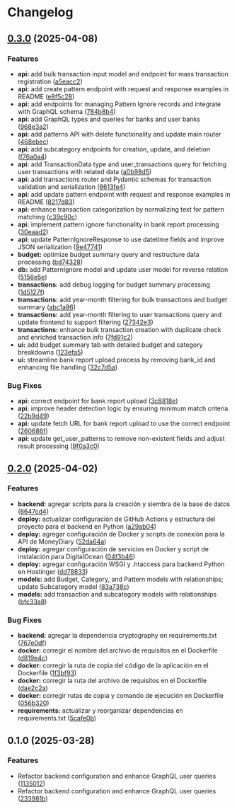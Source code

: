 # Changelog

## [0.3.0](https://github.com/Juargo/moneydiary/compare/v0.2.0...v0.3.0) (2025-04-08)


### Features

* **api:** add bulk transaction input model and endpoint for mass transaction registration ([a5eacc2](https://github.com/Juargo/moneydiary/commit/a5eacc22c03ce91f15f51a60f58fd60d3112e7d3))
* **api:** add create pattern endpoint with request and response examples in README ([e8f5c28](https://github.com/Juargo/moneydiary/commit/e8f5c28bc8c4478e68eccf90049f30afd447b96c))
* **api:** add endpoints for managing Pattern Ignore records and integrate with GraphQL schema ([784b8b4](https://github.com/Juargo/moneydiary/commit/784b8b47736a7a613391d38763cee053671942a8))
* **api:** add GraphQL types and queries for banks and user banks ([968e3a2](https://github.com/Juargo/moneydiary/commit/968e3a203fe03c5f4a6730124fd9c26100a23b29))
* **api:** add patterns API with delete functionality and update main router ([468ebec](https://github.com/Juargo/moneydiary/commit/468ebec5fb134f3420191d8f3d9e6d28eb5b36d0))
* **api:** add subcategory endpoints for creation, update, and deletion ([f76a0a4](https://github.com/Juargo/moneydiary/commit/f76a0a417c2978acf3b690b1ff8bffdba9055d56))
* **api:** add TransactionData type and user_transactions query for fetching user transactions with related data ([a0b98d5](https://github.com/Juargo/moneydiary/commit/a0b98d5ebb27a6f5f3dfa7891ead4546806525b7))
* **api:** add transactions router and Pydantic schemas for transaction validation and serialization ([6613fe4](https://github.com/Juargo/moneydiary/commit/6613fe4888c83cd4ee595f1de19251501e4ccbe1))
* **api:** add update pattern endpoint with request and response examples in README ([8217d83](https://github.com/Juargo/moneydiary/commit/8217d83019492bd32173c994b762624ba4048120))
* **api:** enhance transaction categorization by normalizing text for pattern matching ([c39c90c](https://github.com/Juargo/moneydiary/commit/c39c90cf45e12c7a3dff3ff641165a99fb11cfc1))
* **api:** implement pattern ignore functionality in bank report processing ([30eaad2](https://github.com/Juargo/moneydiary/commit/30eaad2826cdb835f0d13181e95fa3e857dc9da1))
* **api:** update PatternIgnoreResponse to use datetime fields and improve JSON serialization ([9e47741](https://github.com/Juargo/moneydiary/commit/9e477416abb5614842ca28bd75e719c155b929fa))
* **budget:** optimize budget summary query and restructure data processing ([bd74328](https://github.com/Juargo/moneydiary/commit/bd74328640209e57c54ee31beec3c7e2f4675424))
* **db:** add PatternIgnore model and update user model for reverse relation ([5156e5e](https://github.com/Juargo/moneydiary/commit/5156e5eb06dc14ac0743ecf2e85c00115cf34979))
* **transactions:** add debug logging for budget summary processing ([1d5127f](https://github.com/Juargo/moneydiary/commit/1d5127f0b36ac0eaaf52e2775796166cc459b6ac))
* **transactions:** add year-month filtering for bulk transactions and budget summary ([abc1a96](https://github.com/Juargo/moneydiary/commit/abc1a967f1bb8359f14ebc14bb602c495f8250d7))
* **transactions:** add year-month filtering to user transactions query and update frontend to support filtering ([27342e3](https://github.com/Juargo/moneydiary/commit/27342e3f9794af8fc11e97c4fd94720b09cf1630))
* **transactions:** enhance bulk transaction creation with duplicate check and enriched transaction info ([7fd91c2](https://github.com/Juargo/moneydiary/commit/7fd91c2c020c22eb682713d4c21be7d24f697b0f))
* **ui:** add budget summary tab with detailed budget and category breakdowns ([123efa5](https://github.com/Juargo/moneydiary/commit/123efa5993b39f0ceedb89a64501d20491de2887))
* **ui:** streamline bank report upload process by removing bank_id and enhancing file handling ([32c7d5a](https://github.com/Juargo/moneydiary/commit/32c7d5a19a344d8a84f01a3e12981073a1384a32))


### Bug Fixes

* **api:** correct endpoint for bank report upload ([3c8818e](https://github.com/Juargo/moneydiary/commit/3c8818efc8b0882658de77278a65715afbbc0164))
* **api:** improve header detection logic by ensuring minimum match criteria ([22b9d49](https://github.com/Juargo/moneydiary/commit/22b9d497c8c3e122ec1954dc35fd6cb00e64349e))
* **api:** update fetch URL for bank report upload to use the correct endpoint ([260686f](https://github.com/Juargo/moneydiary/commit/260686f35819eec78ae5447e0377b5bed6b7a13f))
* **api:** update get_user_patterns to remove non-existent fields and adjust result processing ([9f0a3c0](https://github.com/Juargo/moneydiary/commit/9f0a3c0824823977ba36fd1382ad868f822568b5))

## [0.2.0](https://github.com/Juargo/moneydiary/compare/0.1.0...v0.2.0) (2025-04-02)


### Features

* **backend:** agregar scripts para la creación y siembra de la base de datos ([6647cd4](https://github.com/Juargo/moneydiary/commit/6647cd4f42a29c879b69c9cdc09a11bf06ea306f))
* **deploy:** actualizar configuración de GitHub Actions y estructura del proyecto para el backend en Python ([a29ab04](https://github.com/Juargo/moneydiary/commit/a29ab043e9542e867fcec26719f28fe378ef7002))
* **deploy:** agregar configuración de Docker y scripts de conexión para la API de MoneyDiary ([52da64a](https://github.com/Juargo/moneydiary/commit/52da64adf3b9aaf544970360e9f2c0f685c8ff1d))
* **deploy:** agregar configuración de servicios en Docker y script de instalación para DigitalOcean ([04f3b46](https://github.com/Juargo/moneydiary/commit/04f3b46a84516d14429efc2378d9efa9e36f2dd7))
* **deploy:** agregar configuración WSGI y .htaccess para backend Python en Hostinger ([dd78833](https://github.com/Juargo/moneydiary/commit/dd78833a3936c77cd9336c531c7a04fff943675c))
* **models:** add Budget, Category, and Pattern models with relationships; update Subcategory model ([83a738c](https://github.com/Juargo/moneydiary/commit/83a738cc482e6c96928e4db1180bac1d66c2b950))
* **models:** add transaction and subcategory models with relationships ([bfc33a8](https://github.com/Juargo/moneydiary/commit/bfc33a807f2249a3b580086ad07cd704b3ca8aa1))


### Bug Fixes

* **backend:** agregar la dependencia cryptography en requirements.txt ([767e0df](https://github.com/Juargo/moneydiary/commit/767e0dfae10c76c29f0d2c20a97cb6655f39b4e9))
* **docker:** corregir el nombre del archivo de requisitos en el Dockerfile ([d819e4c](https://github.com/Juargo/moneydiary/commit/d819e4c7cdc057b6c1b65cc4233ab9defb342ce7))
* **docker:** corregir la ruta de copia del código de la aplicación en el Dockerfile ([1f3bf93](https://github.com/Juargo/moneydiary/commit/1f3bf9313468eeb7c1f0ec439e6a998052e5d492))
* **docker:** corregir la ruta del archivo de requisitos en el Dockerfile ([dae2c2a](https://github.com/Juargo/moneydiary/commit/dae2c2aad5fb01a593ce3dc098944487c2aa858e))
* **docker:** corregir rutas de copia y comando de ejecución en Dockerfile ([056b320](https://github.com/Juargo/moneydiary/commit/056b32054e4ff7c78709573c49072d3a5f457bfd))
* **requirements:** actualizar y reorganizar dependencias en requirements.txt ([5cafe0b](https://github.com/Juargo/moneydiary/commit/5cafe0b42ef2dec0733d18ae120a450ea053c23a))

## 0.1.0 (2025-03-28)


### Features

* Refactor backend configuration and enhance GraphQL user queries ([1135012](https://github.com/Juargo/moneydiary/commit/113501230ed1df0b4387a7eed5ba28d9424329fe))
* Refactor backend configuration and enhance GraphQL user queries ([233981b](https://github.com/Juargo/moneydiary/commit/233981b7096b2286ffead0d6e212ce24eac4b61f))
